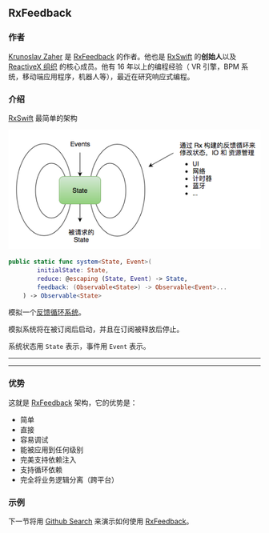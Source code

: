 ## RxFeedback

### 作者

[Krunoslav Zaher](https://github.com/kzaher) 是 [RxFeedback] 的作者。他也是 [RxSwift](https://github.com/ReactiveX/RxSwift) 的**创始人**以及 [ReactiveX 组织](https://github.com/ReactiveX) 的核心成员。他有 16 年以上的编程经验（ VR 引擎，BPM 系统，移动端应用程序，机器人等），最近在研究响应式编程。

### 介绍

[RxSwift](https://github.com/ReactiveX/RxSwift) 最简单的架构

![](/assets/Architecture/RxFeedback/RxFeedback.png)

```swift
public static func system<State, Event>(
        initialState: State,
        reduce: @escaping (State, Event) -> State,
        feedback: (Observable<State>) -> Observable<Event>...
    ) -> Observable<State>
```

模拟一个[反馈循环系统](https://zh.wikipedia.org/wiki/控制理论)。

模拟系统将在被订阅后启动，并且在订阅被释放后停止。

系统状态用 `State` 表示，事件用 `Event` 表示。

---

---

### 优势

这就是 [RxFeedback](https://github.com/kzaher/RxFeedback) 架构，它的优势是：

* 简单
* 直接
* 容易调试
* 能被应用到任何级别
* 完美支持依赖注入
* 支持循环依赖
* 完全将业务逻辑分离（跨平台）

### 示例

下一节将用 [Github Search] 来演示如何使用 [RxFeedback]。

[RxFeedback]:https://github.com/kzaher/RxFeedback
[Github Search]:rxfeedback/github_search.md
